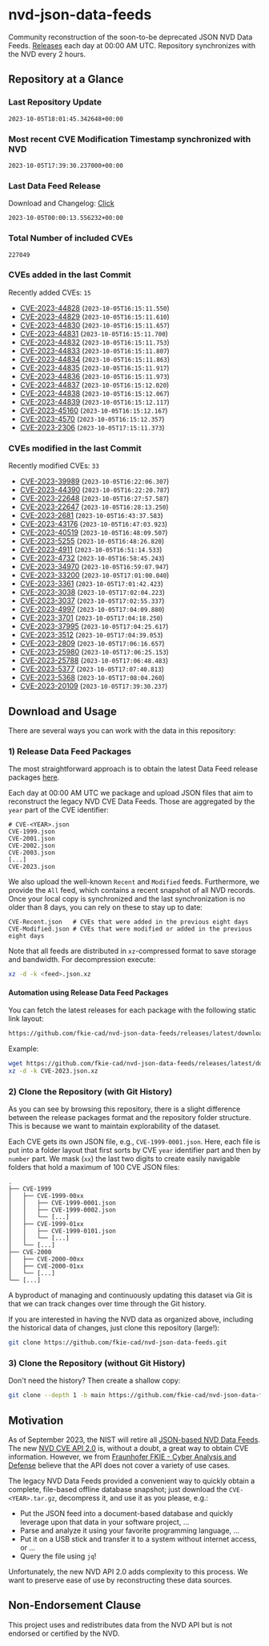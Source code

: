 # nvd-json-data-feeds

Community reconstruction of the soon-to-be deprecated JSON NVD Data Feeds. 
[Releases](https://github.com/fkie-cad/nvd-json-data-feeds/releases/latest) each day at 00:00 AM UTC.
Repository synchronizes with the NVD every 2 hours.

## Repository at a Glance

### Last Repository Update

```plain
2023-10-05T18:01:45.342648+00:00
```

### Most recent CVE Modification Timestamp synchronized with NVD

```plain
2023-10-05T17:39:30.237000+00:00
```

### Last Data Feed Release

Download and Changelog: [Click](https://github.com/fkie-cad/nvd-json-data-feeds/releases/latest)

```plain
2023-10-05T00:00:13.556232+00:00
```

### Total Number of included CVEs

```plain
227049
```

### CVEs added in the last Commit

Recently added CVEs: `15`

* [CVE-2023-44828](CVE-2023/CVE-2023-448xx/CVE-2023-44828.json) (`2023-10-05T16:15:11.550`)
* [CVE-2023-44829](CVE-2023/CVE-2023-448xx/CVE-2023-44829.json) (`2023-10-05T16:15:11.610`)
* [CVE-2023-44830](CVE-2023/CVE-2023-448xx/CVE-2023-44830.json) (`2023-10-05T16:15:11.657`)
* [CVE-2023-44831](CVE-2023/CVE-2023-448xx/CVE-2023-44831.json) (`2023-10-05T16:15:11.700`)
* [CVE-2023-44832](CVE-2023/CVE-2023-448xx/CVE-2023-44832.json) (`2023-10-05T16:15:11.753`)
* [CVE-2023-44833](CVE-2023/CVE-2023-448xx/CVE-2023-44833.json) (`2023-10-05T16:15:11.807`)
* [CVE-2023-44834](CVE-2023/CVE-2023-448xx/CVE-2023-44834.json) (`2023-10-05T16:15:11.863`)
* [CVE-2023-44835](CVE-2023/CVE-2023-448xx/CVE-2023-44835.json) (`2023-10-05T16:15:11.917`)
* [CVE-2023-44836](CVE-2023/CVE-2023-448xx/CVE-2023-44836.json) (`2023-10-05T16:15:11.973`)
* [CVE-2023-44837](CVE-2023/CVE-2023-448xx/CVE-2023-44837.json) (`2023-10-05T16:15:12.020`)
* [CVE-2023-44838](CVE-2023/CVE-2023-448xx/CVE-2023-44838.json) (`2023-10-05T16:15:12.067`)
* [CVE-2023-44839](CVE-2023/CVE-2023-448xx/CVE-2023-44839.json) (`2023-10-05T16:15:12.117`)
* [CVE-2023-45160](CVE-2023/CVE-2023-451xx/CVE-2023-45160.json) (`2023-10-05T16:15:12.167`)
* [CVE-2023-4570](CVE-2023/CVE-2023-45xx/CVE-2023-4570.json) (`2023-10-05T16:15:12.357`)
* [CVE-2023-2306](CVE-2023/CVE-2023-23xx/CVE-2023-2306.json) (`2023-10-05T17:15:11.373`)


### CVEs modified in the last Commit

Recently modified CVEs: `33`

* [CVE-2023-39989](CVE-2023/CVE-2023-399xx/CVE-2023-39989.json) (`2023-10-05T16:22:06.307`)
* [CVE-2023-44390](CVE-2023/CVE-2023-443xx/CVE-2023-44390.json) (`2023-10-05T16:22:20.787`)
* [CVE-2023-22648](CVE-2023/CVE-2023-226xx/CVE-2023-22648.json) (`2023-10-05T16:27:57.587`)
* [CVE-2023-22647](CVE-2023/CVE-2023-226xx/CVE-2023-22647.json) (`2023-10-05T16:28:13.250`)
* [CVE-2023-2681](CVE-2023/CVE-2023-26xx/CVE-2023-2681.json) (`2023-10-05T16:43:37.583`)
* [CVE-2023-43176](CVE-2023/CVE-2023-431xx/CVE-2023-43176.json) (`2023-10-05T16:47:03.923`)
* [CVE-2023-40519](CVE-2023/CVE-2023-405xx/CVE-2023-40519.json) (`2023-10-05T16:48:09.507`)
* [CVE-2023-5255](CVE-2023/CVE-2023-52xx/CVE-2023-5255.json) (`2023-10-05T16:48:26.820`)
* [CVE-2023-4911](CVE-2023/CVE-2023-49xx/CVE-2023-4911.json) (`2023-10-05T16:51:14.533`)
* [CVE-2023-4732](CVE-2023/CVE-2023-47xx/CVE-2023-4732.json) (`2023-10-05T16:58:45.243`)
* [CVE-2023-34970](CVE-2023/CVE-2023-349xx/CVE-2023-34970.json) (`2023-10-05T16:59:07.947`)
* [CVE-2023-33200](CVE-2023/CVE-2023-332xx/CVE-2023-33200.json) (`2023-10-05T17:01:00.040`)
* [CVE-2023-3361](CVE-2023/CVE-2023-33xx/CVE-2023-3361.json) (`2023-10-05T17:01:42.423`)
* [CVE-2023-3038](CVE-2023/CVE-2023-30xx/CVE-2023-3038.json) (`2023-10-05T17:02:04.223`)
* [CVE-2023-3037](CVE-2023/CVE-2023-30xx/CVE-2023-3037.json) (`2023-10-05T17:02:55.337`)
* [CVE-2023-4997](CVE-2023/CVE-2023-49xx/CVE-2023-4997.json) (`2023-10-05T17:04:09.880`)
* [CVE-2023-3701](CVE-2023/CVE-2023-37xx/CVE-2023-3701.json) (`2023-10-05T17:04:18.250`)
* [CVE-2023-37995](CVE-2023/CVE-2023-379xx/CVE-2023-37995.json) (`2023-10-05T17:04:25.617`)
* [CVE-2023-3512](CVE-2023/CVE-2023-35xx/CVE-2023-3512.json) (`2023-10-05T17:04:39.053`)
* [CVE-2023-2809](CVE-2023/CVE-2023-28xx/CVE-2023-2809.json) (`2023-10-05T17:06:16.657`)
* [CVE-2023-25980](CVE-2023/CVE-2023-259xx/CVE-2023-25980.json) (`2023-10-05T17:06:25.153`)
* [CVE-2023-25788](CVE-2023/CVE-2023-257xx/CVE-2023-25788.json) (`2023-10-05T17:06:48.483`)
* [CVE-2023-5377](CVE-2023/CVE-2023-53xx/CVE-2023-5377.json) (`2023-10-05T17:07:40.813`)
* [CVE-2023-5368](CVE-2023/CVE-2023-53xx/CVE-2023-5368.json) (`2023-10-05T17:08:04.260`)
* [CVE-2023-20109](CVE-2023/CVE-2023-201xx/CVE-2023-20109.json) (`2023-10-05T17:39:30.237`)


## Download and Usage

There are several ways you can work with the data in this repository:

### 1) Release Data Feed Packages

The most straightforward approach is to obtain the latest Data Feed release packages [here](https://github.com/fkie-cad/nvd-json-data-feeds/releases/latest).

Each day at 00:00 AM UTC we package and upload JSON files that aim to reconstruct the legacy NVD CVE Data Feeds.
Those are aggregated by the `year` part of the CVE identifier:

```
# CVE-<YEAR>.json
CVE-1999.json
CVE-2001.json
CVE-2002.json
CVE-2003.json
[...]
CVE-2023.json
```

We also upload the well-known `Recent` and `Modified` feeds.
Furthermore, we provide the `All` feed, which contains a recent snapshot of all NVD records.
Once your local copy is synchronized and the last synchronization is no older than 8 days, you can rely on these to stay up to date:

```plain
CVE-Recent.json   # CVEs that were added in the previous eight days
CVE-Modified.json # CVEs that were modified or added in the previous eight days
```

Note that all feeds are distributed in `xz`-compressed format to save storage and bandwidth.
For decompression execute:

```sh
xz -d -k <feed>.json.xz
```


#### Automation using Release Data Feed Packages

You can fetch the latest releases for each package with the following static link layout:

```sh
https://github.com/fkie-cad/nvd-json-data-feeds/releases/latest/download/CVE-<YEAR>.json.xz
```

Example:

```sh
wget https://github.com/fkie-cad/nvd-json-data-feeds/releases/latest/download/CVE-2023.json.xz
xz -d -k CVE-2023.json.xz
```

### 2) Clone the Repository (with Git History)

As you can see by browsing this repository, there is a slight difference between the release packages format and the repository folder structure.
This is because we want to maintain explorability of the dataset.

Each CVE gets its own JSON file, e.g., `CVE-1999-0001.json`.
Here, each file is put into a folder layout that first sorts by CVE `year` identifier part and then by `number` part.
We mask (`xx`) the last two digits to create easily navigable folders that hold a maximum of 100 CVE JSON files:

```plain
.
├── CVE-1999
│   ├── CVE-1999-00xx
│   │   ├── CVE-1999-0001.json
│   │   ├── CVE-1999-0002.json
│   │   └── [...]
│   ├── CVE-1999-01xx
│   │   ├── CVE-1999-0101.json
│   │   └── [...]
│   └── [...]
├── CVE-2000
│   ├── CVE-2000-00xx
│   ├── CVE-2000-01xx
│   └── [...]
└── [...]
```

A byproduct of managing and continuously updating this dataset via Git is that we can track changes over time through the Git history.

If you are interested in having the NVD data as organized above, including the historical data of changes, just clone this repository (large!):

```sh
git clone https://github.com/fkie-cad/nvd-json-data-feeds.git
```

### 3) Clone the Repository (without Git History)

Don't need the history? Then create a shallow copy:

```sh
git clone --depth 1 -b main https://github.com/fkie-cad/nvd-json-data-feeds.git
```

## Motivation

As of September 2023, the NIST will retire all [JSON-based NVD Data Feeds](https://nvd.nist.gov/vuln/data-feeds#divRetirementBanner-1).
The new [NVD CVE API 2.0](https://nvd.nist.gov/developers/vulnerabilities) is, without a doubt, a great way to obtain CVE information.
However, we from [Fraunhofer FKIE - Cyber Analysis and Defense](https://www.fkie.fraunhofer.de/en/departments/cad.html) believe that the API does not cover a variety of use cases.

The legacy NVD Data Feeds provided a convenient way to quickly obtain a complete, file-based offline database snapshot; just download the `CVE-<YEAR>.tar.gz`, decompress it, and use it as you please, e.g.:

* Put the JSON feed into a document-based database and quickly leverage upon that data in your software project, ...
* Parse and analyze it using your favorite programming language, ...
* Put it on a USB stick and transfer it to a system without internet access, or ...
* Query the file using `jq`!

Unfortunately, the new NVD API 2.0 adds complexity to this process.
We want to preserve ease of use by reconstructing these data sources.

## Non-Endorsement Clause

This project uses and redistributes data from the NVD API but is not endorsed or certified by the NVD.
